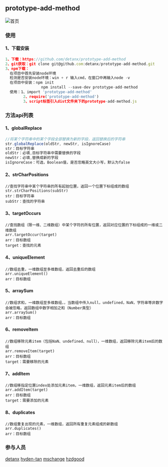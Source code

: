## prototype-add-method
![首页](/pic.gif)
### 使用
####  1、下载安装
```javascript
1、下载：https://github.com/detanx/prototype-add-method
2、git获取：git clone git@github.com:detanx/prototype-add-method.git
3、npm下载：
  在项目中首先安装node环境
  检测是否安装node环境：win + r 输入cmd，在窗口中再输入node -v
  在项目中安装：npm init 
                npm install --save-dev prototype-add-method
  使用：1、import 'prototype-add-method'
        2、require('prototype-add-method')
        3、script标签引入dist文件夹下的prototype-add-method.js
```
### 方法api列表
#### 1、globalReplace
```javascript
//将某个字符串中的某个字段全部替换为新的字段，返回替换后的字符串
str.globalReplace(oldStr, newStr, isIgnoreCase)
str：目标字符串
oldStr：必填,目标字符串中需要替换的字段
newStr：必填,替换成新的字段
isIgnoreCase：可选，Boolean值，是否忽略英文大小写，默认为false
```
#### 2、strCharPositions
```
//查找字符串中某个字符串的所有起始位置，返回一个位置下标组成的数组
str.strCharPositions(subStr)
str：目标字符串
subStr：查找的字符串
```
#### 3、targetOccurs
```
//查找数组（限一维、二维数组）中某个字符的所有位置，返回对应位置的下标组成的一维或二维数组
arr.targetOccur(target)
arr：目标数组
target：查找的元素
```
#### 4、uniqueElement
```
//数组去重，一维数组至多维数组，返回去重后的数组
arr.uniqueElement()
arr：目标数组
```
#### 5、arraySum
```
//数组求和，一维数组至多维数组，，当数组中传入null，undefined，NaN，字符串等非数字会被忽略，返回数组中数字相加之和（Number类型）
arr.arraySum()
arr：目标数组
```
#### 6、removeItem
```
//数组移除元素item（包括NaN、undefined、null），一维数组，返回移除元素item后的数组
arr.removeItem(target)
arr：目标数组
target：需要移除的元素
```
#### 7、addItem
```
//数组移指定位置index处添加元素item，一维数组，返回元素item后的数组
arr.addItem(target)
arr：目标数组
target：需要添加的元素
```
#### 8、duplicates
```
//数组重复出现的元素，一维数组，返回所有重复元素组成的新数组
arr.duplicates()
arr：目标数组
```
### 参与人员
[detanx](https://github.com/detanx)
[hyden-tan](https://github.com/hyden-tan)
[mschange](https://github.com/mschange)
[hzdgood](https://github.com/hzdgood)

